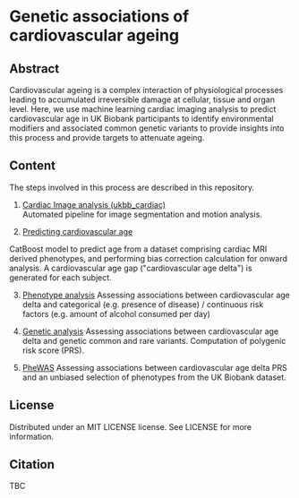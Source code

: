 # Genetic associations of cardiovascular ageing

## Abstract
Cardiovascular ageing is a complex interaction of physiological processes leading to accumulated irreversible damage at cellular, tissue and organ level. Here, we use machine learning cardiac imaging analysis to predict cardiovascular age in UK Biobank participants to identify environmental modifiers and associated common genetic variants to provide insights into this process and provide targets to attenuate ageing. 

## Content

The steps involved in this process are described in this repository.

1. [Cardiac Image analysis (ukbb_cardiac)](https://github.com/baiwenjia/ukbb_cardiac)   
Automated pipeline for image segmentation and motion analysis.

2. [Predicting cardiovascular age](https://github.com/ImperialCollegeLondon/cardiovascular_ageing/tree/main/predicting%20cardiac%20age)

CatBoost model to predict age from a dataset comprising cardiac MRI derived phenotypes, and performing bias correction calculation for onward analysis. A cardiovascular age gap ("cardiovascular age delta") is generated for each subject. 

3. [Phenotype analysis](https://github.com/ImperialCollegeLondon/cardiovascular_ageing/tree/main/phenotype%20analysis)
Assessing associations between cardiovascular age delta and categorical (e.g. presence of disease) / continuous risk factors (e.g. amount of alcohol consumed per day) 

4. [Genetic analysis](https://github.com/ImperialCollegeLondon/cardiovascular_ageing/tree/main/genetic%20analysis) 
Assessing associations between cardiovascular age delta and genetic common and rare variants. Computation of polygenic risk score (PRS). 

5. [PheWAS](https://github.com/ImperialCollegeLondon/cardiovascular_ageing/tree/main/PheWAS)
Assessing associations between cardiovascular age delta PRS and an unbiased selection of phenotypes from the UK Biobank dataset. 

## License
Distributed under an MIT LICENSE license. See LICENSE for more information.

## Citation
TBC
